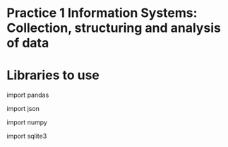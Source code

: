 # Practice 1 Information Systems: Collection, structuring and analysis of data

# Libraries to use
import pandas

import json

import numpy

import sqlite3
